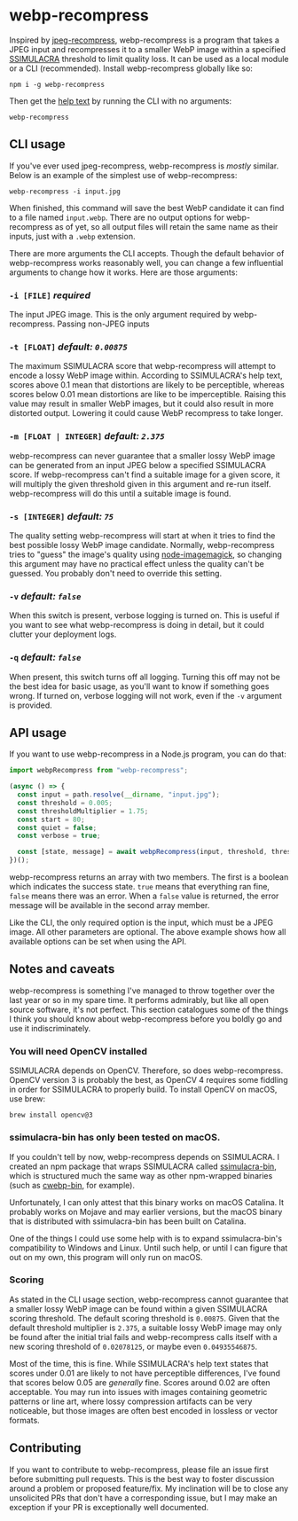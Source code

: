 # webp-recompress

Inspired by [jpeg-recompress](https://github.com/danielgtaylor/jpeg-archive#jpeg-recompress), webp-recompress is a program that takes a JPEG input and recompresses it to a smaller WebP image within a specified [SSIMULACRA](https://cloudinary.com/blog/detecting_the_psychovisual_impact_of_compression_related_artifacts_using_ssimulacra) threshold to limit quality loss. It can be used as a local module or a CLI (recommended). Install webp-recompress globally like so:

```
npm i -g webp-recompress
```

Then get the [help text](https://github.com/malchata/webp-recompress/blob/master/src/lib/help-text.mjs) by running the CLI with no arguments:

```
webp-recompress
```

## CLI usage

If you've ever used jpeg-recompress, webp-recompress is _mostly_ similar. Below is an example of the simplest use of webp-recompress:

```
webp-recompress -i input.jpg
```

When finished, this command will save the best WebP candidate it can find to a file named `input.webp`. There are no output options for webp-recompress as of yet, so all output files will retain the same name as their inputs, just with a `.webp` extension.

There are more arguments the CLI accepts. Though the default behavior of webp-recompress works reasonably well, you can change a few influential arguments to change how it works. Here are those arguments:

### `-i [FILE]` _required_

The input JPEG image. This is the only argument required by webp-recompress. Passing non-JPEG inputs

### `-t [FLOAT]` _default: `0.00875`_

The maximum SSIMULACRA score that webp-recompress will attempt to encode a lossy WebP image within. According to SSIMULACRA's help text, scores above 0.1 mean that distortions are likely to be perceptible, whereas scores below 0.01 mean distortions are like to be imperceptible. Raising this value may result in smaller WebP images, but it could also result in more distorted output. Lowering it could cause WebP recompress to take longer.

### `-m [FLOAT | INTEGER]` _default: `2.375`_

webp-recompress can never guarantee that a smaller lossy WebP image can be generated from an input JPEG below a specified SSIMULACRA score. If webp-recompress can't find a suitable image for a given score, it will multiply the given threshold given in this argument and re-run itself. webp-recompress will do this until a suitable image is found.

### `-s [INTEGER]` _default: `75`_

The quality setting webp-recompress will start at when it tries to find the best possible lossy WebP image candidate. Normally, webp-recompress tries to "guess" the image's quality using [node-imagemagick](https://www.npmjs.com/package/imagemagick), so changing this argument may have no practical effect unless the quality can't be guessed. You probably don't need to override this setting.

### `-v` _default: `false`_

When this switch is present, verbose logging is turned on. This is useful if you want to see what webp-recompress is doing in detail, but it could clutter your deployment logs.

### `-q` _default: `false`_

When present, this switch turns off all logging. Turning this off may not be the best idea for basic usage, as you'll want to know if something goes wrong. If turned on, verbose logging will not work, even if the `-v` argument is provided.

## API usage

If you want to use webp-recompress in a Node.js program, you can do that:

```javascript
import webpRecompress from "webp-recompress";

(async () => {
  const input = path.resolve(__dirname, "input.jpg");
  const threshold = 0.005;
  const thresholdMultiplier = 1.75;
  const start = 80;
  const quiet = false;
  const verbose = true;

  const [state, message] = await webpRecompress(input, threshold, thresholdMultiplier, start, quiet, verbose);
})();
```

webp-recompress returns an array with two members. The first is a boolean which indicates the success state. `true` means that everything ran fine, `false` means there was an error. When a `false` value is returned, the error message will be available in the second array member.

Like the CLI, the only required option is the input, which must be a JPEG image. All other parameters are optional. The above example shows how all available options can be set when using the API.

## Notes and caveats

webp-recompress is something I've managed to throw together over the last year or so in my spare time. It performs admirably, but like all open source software, it's not perfect. This section catalogues some of the things I think you should know about webp-recompress before you boldly go and use it indiscriminately.

### You will need OpenCV installed

SSIMULACRA depends on OpenCV. Therefore, so does webp-recompress. OpenCV version 3 is probably the best, as OpenCV 4 requires some fiddling in order for SSIMULACRA to properly build. To install OpenCV on macOS, use brew:

```
brew install opencv@3
```

### ssimulacra-bin has only been tested on macOS.

If you couldn't tell by now, webp-recompress depends on SSIMULACRA. I created an npm package that wraps SSIMULACRA called [ssimulacra-bin](https://www.npmjs.com/package/ssimulacra-bin), which is structured much the same way as other npm-wrapped binaries (such as [cwebp-bin](https://www.npmjs.com/package/cwebp-bin), for example).

Unfortunately, I can only attest that this binary works on macOS Catalina. It probably works on Mojave and may earlier versions, but the macOS binary that is distributed with ssimulacra-bin has been built on Catalina.

One of the things I could use some help with is to expand ssimulacra-bin's compatibility to Windows and Linux. Until such help, or until I can figure that out on my own, this program will only run on macOS.

### Scoring

As stated in the CLI usage section, webp-recompress cannot guarantee that a smaller lossy WebP image can be found within a given SSIMULACRA scoring threshold. The default scoring threshold is `0.00875`. Given that the default threshold multiplier is `2.375`, a suitable lossy WebP image may only be found after the initial trial fails and webp-recompress calls itself with a new scoring threshold of `0.02078125`, or maybe even `0.04935546875`.

Most of the time, this is fine. While SSIMULACRA's help text states that scores under 0.01 are likely to not have perceptible differences, I've found that scores below 0.05 are _generally_ fine. Scores around 0.02 are often acceptable. You may run into issues with images containing geometric patterns or line art, where lossy compression artifacts can be very noticeable, but those images are often best encoded in lossless or vector formats.

## Contributing

If you want to contribute to webp-recompress, please file an issue first before submitting pull requests. This is the best way to foster discussion around a problem or proposed feature/fix. My inclination will be to close any unsolicited PRs that don't have a corresponding issue, but I may make an exception if your PR is exceptionally well documented.

